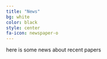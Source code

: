 ```yaml
---
title: "News"
bg: white
color: black
style: center
fa-icon: newspaper-o
---
```


here is some news about recent papers
